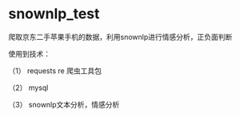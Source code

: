# snownlp_test
爬取京东二手苹果手机的数据，利用snownlp进行情感分析，正负面判断

使用到技术：

（1） requests re 爬虫工具包

（2） mysql

（3） snownlp文本分析，情感分析
